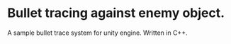 # Bullet tracing against enemy object.
A sample bullet trace system for unity engine.
Written in C++.
